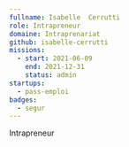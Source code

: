 ```yaml
---
fullname: Isabelle  Cerrutti
role: Intrapreneur
domaine: Intraprenariat
github: isabelle-cerrutti
missions:
  - start: 2021-06-09
    end: 2021-12-31
    status: admin
startups:
  - pass-emploi
badges:
  - segur
---
```


Intrapreneur 
